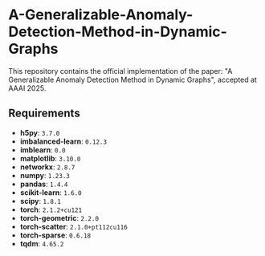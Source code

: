 # A-Generalizable-Anomaly-Detection-Method-in-Dynamic-Graphs
This repository contains the official implementation of the paper: "A Generalizable Anomaly Detection Method in Dynamic Graphs", accepted at AAAI 2025.
## Requirements

- **h5py**: `3.7.0`  
- **imbalanced-learn**: `0.12.3`  
- **imblearn**: `0.0`  
- **matplotlib**: `3.10.0`  
- **networkx**: `2.8.7`  
- **numpy**: `1.23.3`  
- **pandas**: `1.4.4`  
- **scikit-learn**: `1.6.0`  
- **scipy**: `1.8.1`  
- **torch**: `2.1.2+cu121`  
- **torch-geometric**: `2.2.0`  
- **torch-scatter**: `2.1.0+pt112cu116`  
- **torch-sparse**: `0.6.18`  
- **tqdm**: `4.65.2`  
